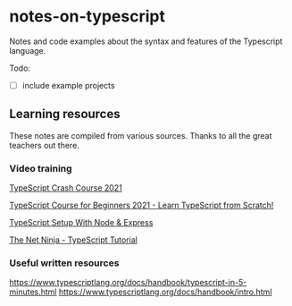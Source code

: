 # notes-on-typescript

Notes and code examples about the syntax and features of the Typescript language. 

Todo:
- [ ] include example projects

## Learning resources

These notes are compiled from various sources. Thanks to all the great teachers out there.

### Video training

[TypeScript Crash Course 2021](https://www.youtube.com/watch?v=BCg4U1FzODs)

[TypeScript Course for Beginners 2021 - Learn TypeScript from Scratch!](https://www.youtube.com/watch?v=BwuLxPH8IDs)

[TypeScript Setup With Node & Express](https://www.youtube.com/watch?v=zRo2tvQpus8)

[The Net Ninja - TypeScript Tutorial](https://www.youtube.com/playlist?list=PL4cUxeGkcC9gUgr39Q_yD6v-bSyMwKPUI)

### Useful written resources

https://www.typescriptlang.org/docs/handbook/typescript-in-5-minutes.html
https://www.typescriptlang.org/docs/handbook/intro.html
